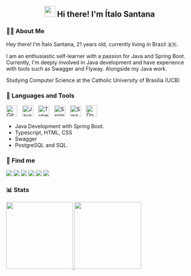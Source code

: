 <h2 align="center"><img src = "https://raw.githubusercontent.com/MartinHeinz/MartinHeinz/master/wave.gif" width = 29px> Hi there! I'm Ítalo Santana</h3>

### 👨‍💻 About Me
Hey there! I’m Ítalo Santana, 21 years old, currently living in Brazil 🇧🇷. <p>
I am an enthusiastic self-learner with a passion for Java and Spring Boot. Currently, I'm deeply involved in Java development and have experience with tools such as Swagger and Flyway. Alongside my Java work.

<p>
Studying Computer Science at the Catholic University of Brasilia (UCB)

### 🧰 Languages and Tools
<img align="left" alt="Git" width="30px" style="padding-right:10px;" src="https://cdn.jsdelivr.net/gh/devicons/devicon/icons/git/git-original.svg" />
<img align="left" alt="Java" width="30px" style="padding-right:10px;" src="https://cdn.jsdelivr.net/gh/devicons/devicon/icons/java/java-original.svg"/>
<img align="left" alt="TypeScript" width="30px" style="padding-right:10px;" src="https://cdn.jsdelivr.net/gh/devicons/devicon/icons/typescript/typescript-original.svg" />
<img align="left" alt="Spring Boot" width="30px" style="padding-right:10px;" src="https://cdn.jsdelivr.net/gh/devicons/devicon/icons/spring/spring-original.svg"/>
<img align="left" alt="Swagger" width="30px" style="padding-right:10px;" src="https://cdn.jsdelivr.net/gh/devicons/devicon/icons/swagger/swagger-original.svg"/>
<img align="left" alt="Docker" width="30px" style="padding-right:10px;" src="https://cdn.jsdelivr.net/gh/devicons/devicon/icons/docker/docker-original.svg"/>


<br> <br>
- Java Development with Spring Boot.
- Typescript, HTML, CSS
- Swagger 
- PostgreSQL and SQL.

### 📱 Find me 
<div> 
  <a href="https://instagram.com/eu.italosantana" target="_blank"><img src="https://img.shields.io/badge/-Instagram-%23E4405F?style=for-the-badge&logo=instagram&logoColor=white" target="_blank"></a>
  <a href="mailto:italosantana539@gmail.com"><img src="https://img.shields.io/badge/-Gmail-%23333?style=for-the-badge&logo=gmail&logoColor=white" target="_blank"></a>
  <a href="https://www.linkedin.com/in/ítalo-santana-a3b962208/" target="_blank"><img src="https://img.shields.io/badge/-LinkedIn-%230077B5?style=for-the-badge&logo=linkedin&logoColor=white" target="_blank"></a>
  <a href="https://twitter.com/euitalosantana" target="_blank"><img src="https://img.shields.io/badge/-Twitter-%231DA1F2?style=for-the-badge&logo=twitter&logoColor=white" target="_blank"></a>
  <a href="https://www.tiktok.com/@eu.italosantana" target="_blank"><img src="https://img.shields.io/badge/-TikTok-%23000000?style=for-the-badge&logo=tiktok&logoColor=white" target="_blank"></a>
     <a href="https://leetcode.com/u/italoeugenio/" target="_blank"><img src="https://img.shields.io/badge/-LeetCode-%23F7A700?style=for-the-badge&logo=leetcode&logoColor=white" target="_blank"></a>
</div>

### 📊 Stats

<div>
  <a href="https://beacons.ai/italoeugenio">
    <img height="180em" src="https://github-readme-stats.vercel.app/api?username=italoeugenio&show_icons=true&theme=nightowl&include_all_commits=true&count_private=true"/>
    <img height="180em" src="https://github-readme-stats.vercel.app/api/top-langs/?username=italoeugenio&layout=compact&langs_count=16&theme=nightowl"/>
  </a>
</div>
